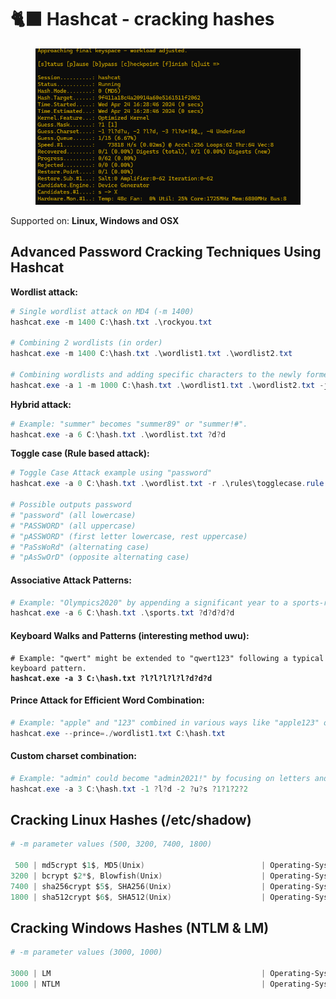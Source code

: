 # 🐈‍⬛ Hashcat - cracking hashes

<figure><img src="../.gitbook/assets/image (4).png" alt=""><figcaption></figcaption></figure>

Supported on: **Linux, Windows and OSX**

## Advanced Password Cracking Techniques Using Hashcat

**Wordlist attack:**

```powershell
# Single wordlist attack on MD4 (-m 1400)
hashcat.exe -m 1400 C:\hash.txt .\rockyou.txt 

# Combining 2 wordlists (in order)
hashcat.exe -m 1400 C:\hash.txt .\wordlist1.txt .\wordlist2.txt 

# Combining wordlists and adding specific characters to the newly formed words
hashcat.exe -a 1 -m 1000 C:\hash.txt .\wordlist1.txt .\wordlist2.txt -j $- -k $!
```

**Hybrid attack:**&#x20;

```powershell
# Example: "summer" becomes "summer89" or "summer!#".
hashcat.exe -a 6 C:\hash.txt .\wordlist.txt ?d?d
```

**Toggle case (Rule based attack):** &#x20;

```powershell
# Toggle Case Attack example using "password"
hashcat.exe -a 0 C:\hash.txt .\wordlist.txt -r .\rules\togglecase.rule

# Possible outputs password
# "password" (all lowercase)
# "PASSWORD" (all uppercase)
# "pASSWORD" (first letter lowercase, rest uppercase)
# "PaSsWoRd" (alternating case)
# "pAsSwOrD" (opposite alternating case)
```

#### **Associative Attack Patterns:**

```powershell
# Example: "Olympics2020" by appending a significant year to a sports-related word.
hashcat.exe -a 6 C:\hash.txt .\sports.txt ?d?d?d?d
```

#### **Keyboard Walks and Patterns (interesting method uwu):**

<pre class="language-powershell"><code class="lang-powershell"># Example: "qwert" might be extended to "qwert123" following a typical keyboard pattern.
<strong>hashcat.exe -a 3 C:\hash.txt ?l?l?l?l?l?d?d?d
</strong></code></pre>

#### **Prince Attack for Efficient Word Combination:**

```powershell
# Example: "apple" and "123" combined in various ways like "apple123" or "123apple".
hashcat.exe --prince=./wordlist1.txt C:\hash.txt
```

#### **Custom charset combination:**

```powershell
# Example: "admin" could become "admin2021!" by focusing on letters and digits with common special characters.
hashcat.exe -a 3 C:\hash.txt -1 ?l?d -2 ?u?s ?1?1?2?2
```

## Cracking Linux Hashes (/etc/shadow)

```powershell
# -m parameter values (500, 3200, 7400, 1800)

 500 | md5crypt $1$, MD5(Unix)                          | Operating-Systems
3200 | bcrypt $2*$, Blowfish(Unix)                      | Operating-Systems
7400 | sha256crypt $5$, SHA256(Unix)                    | Operating-Systems
1800 | sha512crypt $6$, SHA512(Unix)                    | Operating-Systems
```



## Cracking Windows Hashes (NTLM & LM)

```powershell
# -m parameter values (3000, 1000)

3000 | LM                                               | Operating-Systems
1000 | NTLM                                             | Operating-Systems                 | Operating-Systems
```

